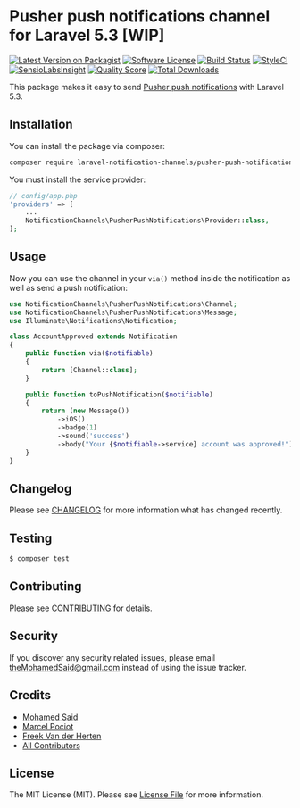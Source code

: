 # Pusher push notifications channel for Laravel 5.3 [WIP]

[![Latest Version on Packagist](https://img.shields.io/packagist/v/laravel-notification-channels/pusher-push-notifications.svg?style=flat-square)](https://packagist.org/packages/laravel-notification-channels/pusher-push-notifications)
[![Software License](https://img.shields.io/badge/license-MIT-brightgreen.svg?style=flat-square)](LICENSE.md)
[![Build Status](https://img.shields.io/travis/laravel-notification-channels/pusher-push-notifications/master.svg?style=flat-square)](https://travis-ci.org/laravel-notification-channels/pusher-push-notifications)
[![StyleCI](https://styleci.io/repos/65379321/shield)](https://styleci.io/repos/65379321)
[![SensioLabsInsight](https://img.shields.io/sensiolabs/i/9015691f-130d-4fca-8710-72a010abc684.svg?style=flat-square)](https://insight.sensiolabs.com/projects/9015691f-130d-4fca-8710-72a010abc684)
[![Quality Score](https://img.shields.io/scrutinizer/g/laravel-notification-channels/pusher-push-notifications.svg?style=flat-square)](https://scrutinizer-ci.com/g/laravel-notification-channels/pusher-push-notifications)
[![Total Downloads](https://img.shields.io/packagist/dt/laravel-notification-channels/pusher-push-notifications.svg?style=flat-square)](https://packagist.org/packages/laravel-notification-channels/pusher-push-notifications)

This package makes it easy to send [Pusher push notifications](https://pusher.com/docs/push_notifications) with Laravel 5.3.

## Installation

You can install the package via composer:

``` bash
composer require laravel-notification-channels/pusher-push-notifications
```

You must install the service provider:

```php
// config/app.php
'providers' => [
    ...
    NotificationChannels\PusherPushNotifications\Provider::class,
];
```

## Usage

Now you can use the channel in your `via()` method inside the notification as well as send a push notification:

``` php
use NotificationChannels\PusherPushNotifications\Channel;
use NotificationChannels\PusherPushNotifications\Message;
use Illuminate\Notifications\Notification;

class AccountApproved extends Notification
{
    public function via($notifiable)
    {
        return [Channel::class];
    }

    public function toPushNotification($notifiable)
    {
        return (new Message())
            ->iOS()
            ->badge(1)
            ->sound('success')
            ->body("Your {$notifiable->service} account was approved!");
    }
}
```

## Changelog

Please see [CHANGELOG](CHANGELOG.md) for more information what has changed recently.

## Testing
    
``` bash
$ composer test
```

## Contributing

Please see [CONTRIBUTING](CONTRIBUTING.md) for details.

## Security

If you discover any security related issues, please email theMohamedSaid@gmail.com instead of using the issue tracker.

## Credits

- [Mohamed Said](https://github.com/themsaid)
- [Marcel Pociot](https://github.com/mpociot)
- [Freek Van der Herten](https://github.com/freekmurze)
- [All Contributors](../../contributors)

## License

The MIT License (MIT). Please see [License File](LICENSE.md) for more information.
